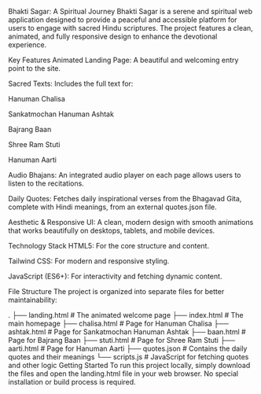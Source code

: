 Bhakti Sagar: A Spiritual Journey
Bhakti Sagar is a serene and spiritual web application designed to provide a peaceful and accessible platform for users to engage with sacred Hindu scriptures. The project features a clean, animated, and fully responsive design to enhance the devotional experience.

Key Features
Animated Landing Page: A beautiful and welcoming entry point to the site.

Sacred Texts: Includes the full text for:

Hanuman Chalisa

Sankatmochan Hanuman Ashtak

Bajrang Baan

Shree Ram Stuti

Hanuman Aarti

Audio Bhajans: An integrated audio player on each page allows users to listen to the recitations.

Daily Quotes: Fetches daily inspirational verses from the Bhagavad Gita, complete with Hindi meanings, from an external quotes.json file.

Aesthetic & Responsive UI: A clean, modern design with smooth animations that works beautifully on desktops, tablets, and mobile devices.

Technology Stack
HTML5: For the core structure and content.

Tailwind CSS: For modern and responsive styling.

JavaScript (ES6+): For interactivity and fetching dynamic content.

File Structure
The project is organized into separate files for better maintainability:

.
├── landing.html        # The animated welcome page
├── index.html          # The main homepage
├── chalisa.html        # Page for Hanuman Chalisa
├── ashtak.html         # Page for Sankatmochan Hanuman Ashtak
├── baan.html           # Page for Bajrang Baan
├── stuti.html          # Page for Shree Ram Stuti
├── aarti.html          # Page for Hanuman Aarti
├── quotes.json         # Contains the daily quotes and their meanings
└── scripts.js          # JavaScript for fetching quotes and other logic
Getting Started
To run this project locally, simply download the files and open the landing.html file in your web browser. No special installation or build process is required.

